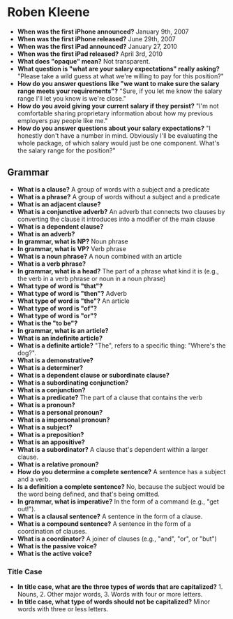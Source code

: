 # Roben Kleene

- **When was the first iPhone announced?** January 9th, 2007
- **When was the first iPhone released?** June 29th, 2007
- **When was the first iPad announced?** January 27, 2010
- **When was the first iPad released?** April 3rd, 2010
- **What does "opaque" mean?** Not transparent.
- **What question is "what are your salary expectations" really asking?** "Please take a wild guess at what we're willing to pay for this position?"
- **How do you answer questions like "we want to make sure the salary range meets your requirements"?** "Sure, if you let me know the salary range I'll let you know is we're close."
- **How do you avoid giving your current salary if they persist?** "I'm not comfortable sharing proprietary information about how my previous employers pay people like me."
- **How do you answer questions about your salary expectations?** "I honestly don't have a number in mind. Obviously I'll be  evaluating the whole package, of which salary would just be one component. What's the salary range for the position?"

## Grammar

- **What is a clause?** A group of words with a subject and a predicate
- **What is a phrase?** A group of words without a subject and a predicate
- **What is an adjacent clause?**
- **What is a conjunctive adverb?** An adverb that connects two clauses by converting the clause it introduces into a modifier of the main clause
- **What is a dependent clause?**
- **What is an adverb?**
- **In grammar, what is NP?** Noun phrase
- **In grammar, what is VP?** Verb phrase
- **What is a noun phrase?** A noun combined with an article
- **What is a verb phrase?** 
- **In grammar, what is a head?** The part of a phrase what kind it is (e.g., the verb in a verb phrase or noun in a noun phrase)
- **What type of word is "that"?**
- **What type of word is "then"?** Adverb
- **What type of word is "the"?** An article
- **What type of word is "of"?**
- **What type of word is "or"?**
- **What is the "to be"?**
- **In grammar, what is an article?**
- **What is an indefinite article?**
- **What is a definite article?** "The", refers to a specific thing: "Where's the dog?".
- **What is a demonstrative?**
- **What is a determiner?**
- **What is a dependent clause or subordinate clause?**
- **What is a subordinating conjunction?**
- **What is a conjunction?**
- **What is a predicate?** The part of a clause that contains the verb
- **What is a pronoun?**
- **What is a personal pronoun?**
- **What is a impersonal pronoun?**
- **What is a subject?**
- **What is a preposition?**
- **What is an appositive?**
- **What is a subordinator?** A clause that's dependent within a larger clause.
- **What is a relative pronoun?**
- **How do you determine a complete sentence?** A sentence has a subject and a verb.
- **Is a definition a complete sentence?** No, because the subject would be the word being defined, and that's being omitted.
- **In grammar, what is imperative?** In the form of a command (e.g., "get out!").
- **What is a clausal sentence?** A sentence in the form of a clause.
- **What is a compound sentence?** A sentence in the form of a coordination of clauses.
- **What is a coordinator?** A joiner of clauses (e.g., "and", "or", or "but")
- **What is the passive voice?**
- **What is the active voice?**

### Title Case

- **In title case, what are the three types of words that are capitalized?** 1. Nouns, 2. Other major words, 3. Words with four or more letters.
- **In title case, what type of words should not be capitalized?** Minor words with three or less letters.
